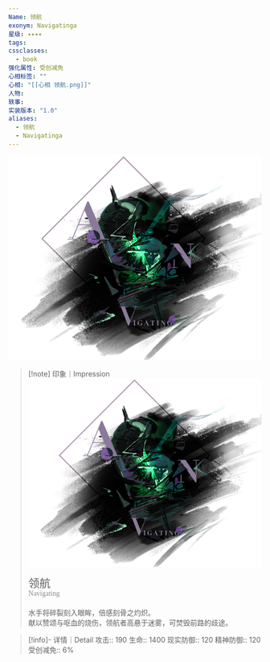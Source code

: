 ```yaml
---
Name: 领航
exonym: Navigatinga
星级: ✦✦✦✦
tags:
cssclasses:
  - book
强化属性: 受创减免
心相标签: ""
心相: "[[心相 领航.png]]"
人物:
轶事:
实装版本: "1.0"
aliases:
  - 领航
  - Navigatinga
---
```

![cover](assets/领航｜Navigating.assets/心相%20领航.png)

> [!note] 印象｜Impression
> ![心相 领航|inlL|300](assets/领航｜Navigating.assets/心相%20领航.png)
> <p style="font-family: '家族宋', sans-serif; font-size: 22px; line-height: 0.75; text-indent: 0;">领航<br><span style="font-family: serif; font-size: 14px; color: #888888;">Navigating</span></p>
> 
> 水手将碎裂刻入眼眸，倍感刻骨之灼炽。  
> 献以赞颂与呕血的烧伤，领航者高悬于迷雾，可焚毁前路的歧途。

> [!info]- 详情｜Detail
> 攻击:: 190
> 生命:: 1400
> 现实防御:: 120
> 精神防御:: 120
> 受创减免:: 6%
